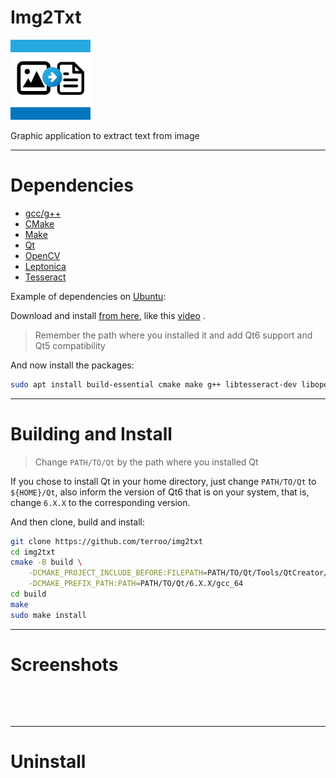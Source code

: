 # Img2Txt

![Img2Txt](./resources/img/img2txt.png) 

Graphic application to extract text from image

---

# Dependencies
+ [gcc/g++](https://gcc.gnu.org/)
+ [CMake](https://cmake.org/)
+ [Make](https://www.gnu.org/software/make/)
+ [Qt](https://www.qt.io/)
+ [OpenCV](https://github.com/opencv/opencv)
+ [Leptonica](https://github.com/DanBloomberg/leptonica)
+ [Tesseract](https://github.com/tesseract-ocr/tesseract)

Example of dependencies on [Ubuntu](https://ubuntu.com/):

Download and install [from here](https://www.qt.io/download-qt-installer), like this [video](https://www.youtube.com/watch?v=2fXBeN1EUzs) .
> Remember the path where you installed it and add Qt6 support and Qt5 compatibility

And now install the packages:
```bash
sudo apt install build-essential cmake make g++ libtesseract-dev libopencv-dev
```

---

# Building and Install
> Change `PATH/TO/Qt` by the path where you installed Qt

If you chose to install Qt in your home directory, just change `PATH/TO/Qt` to `${HOME}/Qt`, also inform the version of Qt6 that is on your system, that is, change `6.X.X` to the corresponding version.

And then clone, build and install:
```bash
git clone https://github.com/terroo/img2txt
cd img2txt
cmake -B build \
    -DCMAKE_PROJECT_INCLUDE_BEFORE:FILEPATH=PATH/TO/Qt/Tools/QtCreator/share/qtcreator/package-manager/auto-setup.cmake \
    -DCMAKE_PREFIX_PATH:PATH=PATH/TO/Qt/6.X.X/gcc_64
cd build
make
sudo make install
```

---

# Screenshots

![]() 

![]() 

---

# Uninstall
